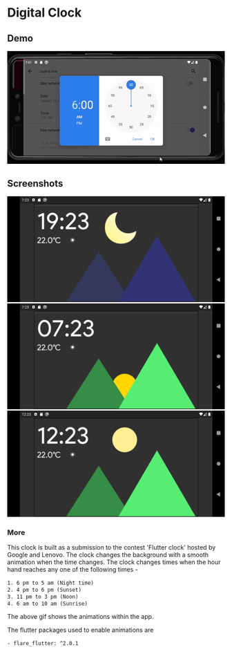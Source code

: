 # Digital Clock

## Demo

![Digital clock](assets/demo/demo_gif.gif)

## Screenshots

![Night](assets/demo/night.png)
![Sunset](assets/demo/sunset.png)
![Noon](assets/demo/noon.png)

### More

This clock is built as a submission to the contest 'Flutter clock' hosted by Google and Lenovo.
The clock changes the background with a smooth animation when the time changes.
The clock changes times when the hour hand reaches any one of the following times -

    1. 6 pm to 5 am (Night time)
    2. 4 pm to 6 pm (Sunset)
    3. 11 pm to 3 pm (Noon)
    4. 6 am to 10 am (Sunrise)

The above gif shows the animations within the app.

The flutter packages used to enable animations are 

    - flare_flutter: ^2.0.1

